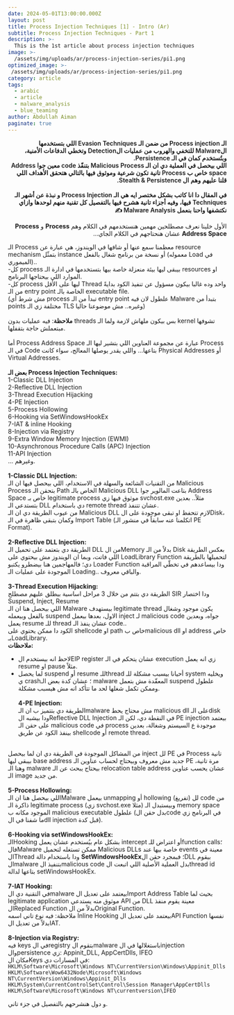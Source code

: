 ```yaml
---
date: 2024-05-01T13:00:00.000Z
layout: post
title: Process Injection Techniques [1] - Intro (Ar)
subtitle: Process Injection Techniques - Part 1
description: >-
  This is the 1st article about process injection techniques
image: >-
  /assets/img/uploads/ar/process-injection-series/pi1.png
optimized_image: >-
 /assets/img/uploads/ar/process-injection-series/pi1.png
category: article
tags:
  - arabic
  - article
  - malware_analysis
  - blue_teaming
author: Abdullah Aiman
paginate: true
---
```

<p dir="rtl" style="font-weight:600">
<span>
الـ Process injection من ضمن الـ Evasion Techniques اللي بتستخدمها الMalware للتخفي والهروب من عمليات الDetection وتخطي الدفاعات الأمنية، وبتُستخدم كمان في الـ Persistence.
<br>
اللي بيحصل في العملية دي ان الـ Malicious Process بتنفّذ code معين جوا Address space خاص ب Process تانية تكون شرعية وموثوق فيها بالتالي هتحقق الأهداف اللي قلنا عليهم وهم ال Stealth & Persistence.
<br> 
<br>
في المقال دا انا كاتب بشكل مختصر ايه هي الـ Process Injection و نبذة عن أشهر الـ Techniques فيها، وفيه أجزاء تانية هشرح فيها بالتفصيل كل تقنية منهم لوحدها وازاي نكتشفها واحنا بنعمل Malware Analysis ✍️
</span>
</p>

<p dir="rtl">
<span>
الأول خلينا نعرف مصطلحين مهمين هنستخدمهم في الكلام وهم <b>Process</b> و <b>Process Address Space</b> عشان هنحتاجهم في الكلام الجاي...

الـ Process معظمنا سمع عنها أو شافها في الويندوز، هي عبارة عن resource mechanism بتمثّل instance أو نسخة من برنامج شغال بالفعل (معموله Load في الميموري)..<br>
-كل process بيبقى ليها بيئة منعزلة خاصة بيها بتستخدمها في ادارة الـ resources او الموارد اللي بيحتاجها البرنامج.<br>
-كل process ليها على الأقل Thread واحد وده غالبا بيكون مسؤول عن تنفيذ الكود بدايةً من الـ entry point الخاصة بالـ executable file.<br>
(مش شرط أي process تبدأ من الـ entry point علطول لان فيه Malware بتبدأ من points مختلفة زي الـ TLS وغيره.. مش موضوعنا حاليا)
<br><br>
<b>ملاحظة</b>: فيه عمليات بدون threads بس بيكون ملهاش لازمة ولما الـ kernel تشوفها مبتعملش حاجة بتقفلها.
<br><br>
أما Process Address Space عبارة عن مجموعة العناوين اللي بتشير ليها الـ Process في الـ Code بتاعها... واللي يقدر يوصلها المعالج، سواء كانت Physical Addresses أو Virtual Addresses.
<br><br>
<b>بعض الـ Process Injection Techniques:</b>
<br>
1-Classic DLL Injection<br>
2-Reflective DLL Injection<br>
3-Thread Execution Hijacking<br>
4-PE Injection<br>
5-Process Hollowing<br>
6-Hooking via SetWindowsHookEx<br>
7-IAT & inline Hooking<br>
8-Injection via Registry<br>
9-Extra Window Memory Injection (EWMI)<br>
10-Asynchronous Procedure Calls (APC) Injection<br>
11-API Injection<br>
 ... وغيرهم.
<br>
<br>
<b>1-Classic DLL Injection:</b><br>
من التقنيات الشائعة والسهلة في الاستخدام، اللي بيحصل فيها ان الـ Malicious Process بتحقن الـ Path الخاص بالـ Malicious DLL بتاعت المالوير جوا Address Space خاص بـ legitimate process موثوق فيها زي svchost.exe مثلاً.. بعدين بتستدعي الـ DLL دي باستخدام remote thread عشان تتنفذ.
<br>
من عيوب الطريقة دي ان الـ Malicious DLL لازم تتحفظ او تبقى موجودة على الDisk، وكمان بتبقى ظاهرة في الـ Import Table (اتكلمنا عنه سابقاً في منشور الـ PE Format).
<br>
<br>
<b>2-Reflective DLL Injection:</b><br>
الطريقة دي بتعتمد على تحميل الـ DLL من الMemory بدلاً من الـ Disk بعكس الطريقة اللي فاتت، وبما ان الويندوز مش بيحتوي على LoadLibrary Function لتحميلها بالطريقة دي؛ فالمهاجمين هنا بيضطرو يكتبو Loader Function ودا بيساعدهم في تخطّي المراقبة الموجودة على عمليات الـ Loading.. والباقي معروف.
<br>
<br>
<b>3-Thread Execution Hijacking:</b><br>
الطريقة دي بتتم من خلال 3 مراحل اساسية بيطلق عليهم مصطلح SIR ودا اختصار Suspend, Inject, Resume<br>
اللي بيحصل هنا ان الـ Malware بيستهدف legitimate thread يكون موجود وشغال بالفعل وبيعمله suspend الاول، بعدها بيعمل inject لـ malicious code جواه، وبعدين يعمل resume للـ thread عشان ينفذ الـ code..<br>
الكود دا ممكن يحتوي على shellcode او path خاص بmalicious dll او address خاص بـLoadLibrary.
<br>
<b>ملاحظات:</b><br>
- لاحظ انه بيستخدم الEIP register عشان يتحكم في الـ execution زي انه يعمل resume او pause مثلاً.<br>
- لما يحصل suspend أو resume للـthread أحيانا بيسبب مشكلة للـ system ويخليه ي crash؛ عشان كدة بعض الـ malware المعقّدة مش بتعمل suspend علطول وممكن تكمل شغلها لحد ما تتأكد انه مش هيسبب مشكلة.
<br><br>
<b>4-PE Injection:</b><br>
الطريقة دي بتتميز ب ان الـmalware مش محتاج يحط malicious dll على الـdisk ودا بيشبه الReflective DLL Injection في النقطة دي، لكن الـ PE injection بيعتمد على حقن الـ malicious code في process موجودة ع السيستم وشغالة، بعدين بينفذ الكود عن طريق shellcode أو remote thread.
<br>
من المشاكل الموجودة في الطريقة دي ان لما بيحصل inject لل PE في Process تانية بيبقى ليها base address جديد مش معروف وبيحتاج لحساب عناوين الـ PE مرة تانية، وهنا الـ malware بيحتاج يبحث عن الـ relocation table address عشان يحسب عناوين الـ image من جديد.
<br><br>
<b>5-Process Hollowing:</b><br>
اللي بيحصل هنا ان الـMalware بيعمل unmapping أو hollowing (تفريغ) لل code من ذاكرة الـ legitimate process (زي svchost.exe مثلا) وبيستبدل الـ memory space الموجود مكانه ب malicious executable علطول (بدل حقن الcode في البرنامج زي ما شفنا في الdll injection قبل كدة).
<br><br>
<b>6-Hooking via setWindowsHookEx:</b><br>
الـHooking بشكل عام بيُستخدم عشان يعمل intercept أو اعتراض للـfunction calls؛<br>
فالMalware ممكن تستغله لتحميل Malicious DLLs خاصة بيها عند events معينة في الThread ودا باستخدام دالة <b>SetWindowsHookEx</b>؛ فبمجرد حقن الDLL بيقوم الmalware بتنفيذ الmalicious code بدل العملية الأصلية اللي اتبعت الthread id بتاعها لدالة setWindowsHookEx.
<br><br>
<b>7-IAT Hooking:</b><br>
في التقنية دي الmalware بيعتمد على تعديل الImport Address Table بحيث لما legitimate application موثوق منه يستدعي API من DLL معينة يقوم منفذ الReplaced Function بدلاً من الOriginal Function.
<br>
ملاحظة: فيه نوع تاني اسمه Inline Hooking بيعتمد على تعديل الAPI Function نفسها بدلاً من تعديل الIAT.
<br><br>
<b>8-Injection via Registry:</b><br>
فيه keys في الregistry بتقوم الmalware باستغلالها في الinjection والpersistence زي: Appinit_DLL, AppCertDlls, IFEO
<br>
مكان الKeys في المسارات دي:<br>
<code>HKLM\Software\Microsoft\Windows NT\CurrentVersion\Windows\Appinit_Dlls</code><br>
<code>HKLM\Software\Wow6432Node\Microsoft\Windows NT\CurrentVersion\Windows\Appinit_Dlls</code><br>
<code>HKLM\System\CurrentControlSet\Control\Session Manager\AppCertDlls</code><br>
<code>HKLM\Software\Microsoft\Windows NT\currentversion\IFEO</code><br>

و دول هنشرحهم بالتفصيل في جزء تاني.
</span>
</p>